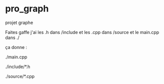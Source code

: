 pro_graph
=========

projet graphe

Faites gaffe j'ai les .h dans /include et les .cpp dans /source et le main.cpp dans ./ 

ça donne : 

./main.cpp

./include/*.h

./source/*.cpp
